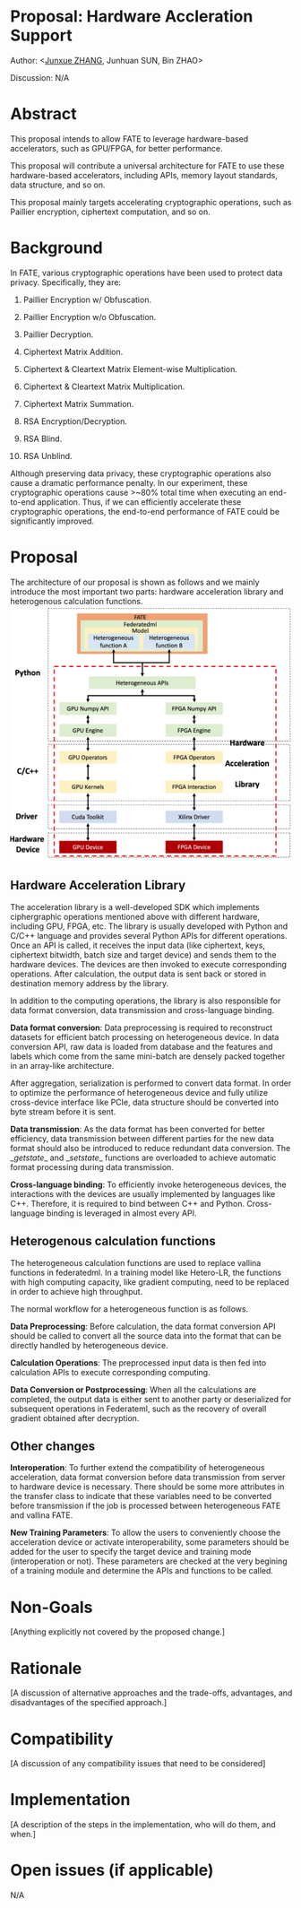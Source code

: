 # Proposal: Hardware Accleration Support
Author: <[Junxue ZHANG](https://github.com/snowzjx), Junhuan SUN, Bin ZHAO>

Discussion: N/A

# Abstract #
This proposal intends to allow FATE to leverage hardware-based accelerators, such as GPU/FPGA, for better performance.

This proposal will contribute a universal architecture for FATE to use these hardware-based accelerators, including APIs, memory layout standards, data structure, and so on.

This proposal mainly targets accelerating cryptographic operations, such as Paillier encryption, ciphertext computation, and so on.

# Background #
In FATE, various cryptographic operations have been used to protect data privacy. Specifically, they are:  

1. Paillier Encryption w/ Obfuscation.

2. Paillier Encryption w/o Obfuscation.

3. Paillier Decryption.

4. Ciphertext Matrix Addition.

5. Ciphertext & Cleartext Matrix Element-wise Multiplication.

6. Ciphertext & Cleartext Matrix Multiplication.

7. Ciphertext Matrix Summation.

8. RSA Encryption/Decryption.

9. RSA Blind.

10. RSA Unblind.

Although preserving data privacy, these cryptographic operations also cause a dramatic performance penalty. In our experiment, these cryptographic operations cause >~80% total time when executing an end-to-end application. Thus, if we can efficiently accelerate these cryptographic operations, the end-to-end performance of FATE could be significantly improved.

# Proposal #
The architecture of our proposal is shown as follows and we mainly introduce the most important two parts: hardware acceleration library and heterogenous calculation functions.
![Architecture](./images/architecture.jpg)

## Hardware Acceleration Library ##
The acceleration library is a well-developed SDK which implements ciphergraphic operations mentioned above with different hardware, including GPU, FPGA, etc. The library is usually developed with Python and C/C++ language and provides several Python APIs for different operations. Once an API is called, it receives the input data (like ciphertext, keys, ciphertext bitwidth, batch size and target device) and sends them to the hardware devices. The devices are then invoked to execute corresponding operations. After calculation, the output data is sent back or stored in destination memory address by the library. 

In addition to the computing operations, the library is also responsible for data format conversion, data transmission and cross-language binding.

__Data format conversion__: Data preprocessing is required to reconstruct datasets for efficient batch processing on heterogeneous device. In data conversion API, raw data is loaded from database and the features and labels which come from the same mini-batch are densely packed together in an array-like architecture.

After aggregation, serialization is performed to convert data format. In order to optimize the performance of heterogeneous device and fully utilize cross-device interface like PCIe, data structure should be converted into byte stream before it is sent.

__Data transmission__: As the data format has been converted for better efficiency, data transmission between different parties for the new data format should also be introduced to reduce redundant data conversion. The \__getstate__ and \__setstate__ functions are overloaded to achieve automatic format processing during data transmission.

__Cross-language binding__: To efficiently invoke heterogeneous devices, the interactions with the devices are usually implemented by languages like C++. Therefore, it is required to bind between C++ and Python. Cross-language binding is leveraged in almost every API.

## Heterogenous calculation functions ##
The heterogeneous calculation functions are used to replace vallina functions in federatedml. In a training model like Hetero-LR, the functions with high computing capacity, like gradient computing, need to be replaced in order to achieve high throughput.

The normal workflow for a heterogeneous function is as follows.

__Data Preprocessing__: Before calculation, the data format conversion API should be called to convert all the source data into the format that can be directly handled by heterogeneous device.

__Calculation Operations__: The preprocessed input data is then fed into calculation APIs to execute corresponding computing.

__Data Conversion or Postprocessing__: 
When all the calculations are completed, the output data is either sent to another party or deserialized for subsequent operations in Federateml, such as the recovery of overall gradient obtained after decryption.

## Other changes ##
__Interoperation__: To further extend the compatibility of heterogeneous acceleration,  data format conversion before data transmission from server to hardware device is necessary. There should be some more attributes in the transfer class to indicate that these variables need to be converted before transmission if the job is processed between heterogeneous FATE and vallina FATE. 

__New Training Parameters__: To allow the users to conveniently choose the acceleration device or activate interoperability, some parameters should be added for the user to specify the target device and training mode (interoperation or not). These parameters are checked at the very begining of a training module and determine the APIs and functions to be called.

# Non-Goals #
[Anything explicitly not covered by the proposed change.]

# Rationale #
[A discussion of alternative approaches and the trade-offs, advantages, and disadvantages of the specified approach.]

# Compatibility #
[A discussion of any compatibility issues that need to be considered]

# Implementation #
[A description of the steps in the implementation, who will do them, and when.]

# Open issues (if applicable) #

N/A
